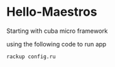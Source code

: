 # Hello-Maestros
Starting with cuba micro framework 

using the following code to run app
```
rackup config.ru
```
